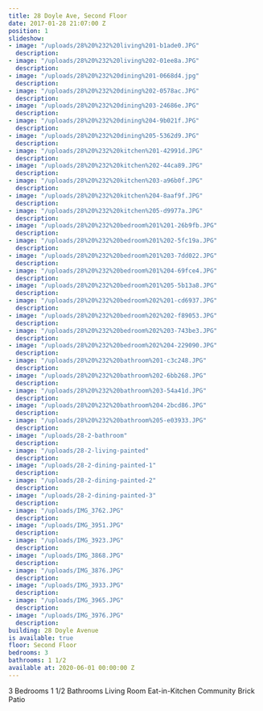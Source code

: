 ```yaml
---
title: 28 Doyle Ave, Second Floor
date: 2017-01-28 21:07:00 Z
position: 1
slideshow:
- image: "/uploads/28%20%232%20living%201-b1ade0.JPG"
  description: 
- image: "/uploads/28%20%232%20living%202-01ee8a.JPG"
  description: 
- image: "/uploads/28%20%232%20dining%201-0668d4.jpg"
  description: 
- image: "/uploads/28%20%232%20dining%202-0578ac.JPG"
  description: 
- image: "/uploads/28%20%232%20dining%203-24686e.JPG"
  description: 
- image: "/uploads/28%20%232%20dining%204-9b021f.JPG"
  description: 
- image: "/uploads/28%20%232%20dining%205-5362d9.JPG"
  description: 
- image: "/uploads/28%20%232%20kitchen%201-42991d.JPG"
  description: 
- image: "/uploads/28%20%232%20kitchen%202-44ca89.JPG"
  description: 
- image: "/uploads/28%20%232%20kitchen%203-a96b0f.JPG"
  description: 
- image: "/uploads/28%20%232%20kitchen%204-8aaf9f.JPG"
  description: 
- image: "/uploads/28%20%232%20kitchen%205-d9977a.JPG"
  description: 
- image: "/uploads/28%20%232%20bedroom%201%201-26b9fb.JPG"
  description: 
- image: "/uploads/28%20%232%20bedroom%201%202-5fc19a.JPG"
  description: 
- image: "/uploads/28%20%232%20bedroom%201%203-7dd022.JPG"
  description: 
- image: "/uploads/28%20%232%20bedroom%201%204-69fce4.JPG"
  description: 
- image: "/uploads/28%20%232%20bedroom%201%205-5b13a8.JPG"
  description: 
- image: "/uploads/28%20%232%20bedroom%202%201-cd6937.JPG"
  description: 
- image: "/uploads/28%20%232%20bedroom%202%202-f89053.JPG"
  description: 
- image: "/uploads/28%20%232%20bedroom%202%203-743be3.JPG"
  description: 
- image: "/uploads/28%20%232%20bedroom%202%204-229090.JPG"
  description: 
- image: "/uploads/28%20%232%20bathroom%201-c3c248.JPG"
  description: 
- image: "/uploads/28%20%232%20bathroom%202-6bb268.JPG"
  description: 
- image: "/uploads/28%20%232%20bathroom%203-54a41d.JPG"
  description: 
- image: "/uploads/28%20%232%20bathroom%204-2bcd86.JPG"
  description: 
- image: "/uploads/28%20%232%20bathroom%205-e03933.JPG"
  description: 
- image: "/uploads/28-2-bathroom"
  description: 
- image: "/uploads/28-2-living-painted"
  description: 
- image: "/uploads/28-2-dining-painted-1"
  description: 
- image: "/uploads/28-2-dining-painted-2"
  description: 
- image: "/uploads/28-2-dining-painted-3"
  description: 
- image: "/uploads/IMG_3762.JPG"
  description: 
- image: "/uploads/IMG_3951.JPG"
  description: 
- image: "/uploads/IMG_3923.JPG"
  description: 
- image: "/uploads/IMG_3868.JPG"
  description: 
- image: "/uploads/IMG_3876.JPG"
  description: 
- image: "/uploads/IMG_3933.JPG"
  description: 
- image: "/uploads/IMG_3965.JPG"
  description: 
- image: "/uploads/IMG_3976.JPG"
  description: 
building: 28 Doyle Avenue
is available: true
floor: Second Floor
bedrooms: 3
bathrooms: 1 1/2
available at: 2020-06-01 00:00:00 Z
---
```


3 Bedrooms
1 1/2 Bathrooms
Living Room
Eat-in-Kitchen
Community Brick Patio
